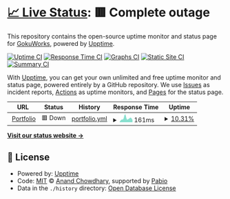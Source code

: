 # [📈 Live Status](https://GokuWorks.github.io/GokuWorks-Upptime): <!--live status--> **🟥 Complete outage**

This repository contains the open-source uptime monitor and status page for [GokuWorks](https://GokuWorks.github.io/GokuWorks-Upptime), powered by [Upptime](https://github.com/upptime/upptime).

[![Uptime CI](https://github.com/GokuWorks/GokuWorks-Upptime/workflows/Uptime%20CI/badge.svg)](https://github.com/GokuWorks/GokuWorks-Upptime/actions?query=workflow%3A%22Uptime+CI%22)
[![Response Time CI](https://github.com/GokuWorks/GokuWorks-Upptime/workflows/Response%20Time%20CI/badge.svg)](https://github.com/GokuWorks/GokuWorks-Upptime/actions?query=workflow%3A%22Response+Time+CI%22)
[![Graphs CI](https://github.com/GokuWorks/GokuWorks-Upptime/workflows/Graphs%20CI/badge.svg)](https://github.com/GokuWorks/GokuWorks-Upptime/actions?query=workflow%3A%22Graphs+CI%22)
[![Static Site CI](https://github.com/GokuWorks/GokuWorks-Upptime/workflows/Static%20Site%20CI/badge.svg)](https://github.com/GokuWorks/GokuWorks-Upptime/actions?query=workflow%3A%22Static+Site+CI%22)
[![Summary CI](https://github.com/GokuWorks/GokuWorks-Upptime/workflows/Summary%20CI/badge.svg)](https://github.com/GokuWorks/GokuWorks-Upptime/actions?query=workflow%3A%22Summary+CI%22)

With [Upptime](https://upptime.js.org), you can get your own unlimited and free uptime monitor and status page, powered entirely by a GitHub repository. We use [Issues](https://github.com/GokuWorks/GokuWorks-Upptime/issues) as incident reports, [Actions](https://github.com/GokuWorks/GokuWorks-Upptime/actions) as uptime monitors, and [Pages](https://GokuWorks.github.io/GokuWorks-Upptime) for the status page.

<!--start: status pages-->
<!-- This summary is generated by Upptime (https://github.com/upptime/upptime) -->
<!-- Do not edit this manually, your changes will be overwritten -->
<!-- prettier-ignore -->
| URL | Status | History | Response Time | Uptime |
| --- | ------ | ------- | ------------- | ------ |
| <img alt="" src="https://icons.duckduckgo.com/ip3/notcjsite.work.ico" height="13"> [Portfolio](https://notcjsite.work) | 🟥 Down | [portfolio.yml](https://github.com/GokuWorks/GokuWorks-Upptime/commits/HEAD/history/portfolio.yml) | <details><summary><img alt="Response time graph" src="./graphs/portfolio/response-time-week.png" height="20"> 161ms</summary><br><a href="https://GokuWorks.github.io/GokuWorks-Upptime/history/portfolio"><img alt="Response time 161" src="https://img.shields.io/endpoint?url=https%3A%2F%2Fraw.githubusercontent.com%2FGokuWorks%2FGokuWorks-Upptime%2FHEAD%2Fapi%2Fportfolio%2Fresponse-time.json"></a><br><a href="https://GokuWorks.github.io/GokuWorks-Upptime/history/portfolio"><img alt="24-hour response time 161" src="https://img.shields.io/endpoint?url=https%3A%2F%2Fraw.githubusercontent.com%2FGokuWorks%2FGokuWorks-Upptime%2FHEAD%2Fapi%2Fportfolio%2Fresponse-time-day.json"></a><br><a href="https://GokuWorks.github.io/GokuWorks-Upptime/history/portfolio"><img alt="7-day response time 161" src="https://img.shields.io/endpoint?url=https%3A%2F%2Fraw.githubusercontent.com%2FGokuWorks%2FGokuWorks-Upptime%2FHEAD%2Fapi%2Fportfolio%2Fresponse-time-week.json"></a><br><a href="https://GokuWorks.github.io/GokuWorks-Upptime/history/portfolio"><img alt="30-day response time 161" src="https://img.shields.io/endpoint?url=https%3A%2F%2Fraw.githubusercontent.com%2FGokuWorks%2FGokuWorks-Upptime%2FHEAD%2Fapi%2Fportfolio%2Fresponse-time-month.json"></a><br><a href="https://GokuWorks.github.io/GokuWorks-Upptime/history/portfolio"><img alt="1-year response time 161" src="https://img.shields.io/endpoint?url=https%3A%2F%2Fraw.githubusercontent.com%2FGokuWorks%2FGokuWorks-Upptime%2FHEAD%2Fapi%2Fportfolio%2Fresponse-time-year.json"></a></details> | <details><summary><a href="https://GokuWorks.github.io/GokuWorks-Upptime/history/portfolio">10.31%</a></summary><a href="https://GokuWorks.github.io/GokuWorks-Upptime/history/portfolio"><img alt="All-time uptime 10.31%" src="https://img.shields.io/endpoint?url=https%3A%2F%2Fraw.githubusercontent.com%2FGokuWorks%2FGokuWorks-Upptime%2FHEAD%2Fapi%2Fportfolio%2Fuptime.json"></a><br><a href="https://GokuWorks.github.io/GokuWorks-Upptime/history/portfolio"><img alt="24-hour uptime 10.31%" src="https://img.shields.io/endpoint?url=https%3A%2F%2Fraw.githubusercontent.com%2FGokuWorks%2FGokuWorks-Upptime%2FHEAD%2Fapi%2Fportfolio%2Fuptime-day.json"></a><br><a href="https://GokuWorks.github.io/GokuWorks-Upptime/history/portfolio"><img alt="7-day uptime 10.31%" src="https://img.shields.io/endpoint?url=https%3A%2F%2Fraw.githubusercontent.com%2FGokuWorks%2FGokuWorks-Upptime%2FHEAD%2Fapi%2Fportfolio%2Fuptime-week.json"></a><br><a href="https://GokuWorks.github.io/GokuWorks-Upptime/history/portfolio"><img alt="30-day uptime 10.31%" src="https://img.shields.io/endpoint?url=https%3A%2F%2Fraw.githubusercontent.com%2FGokuWorks%2FGokuWorks-Upptime%2FHEAD%2Fapi%2Fportfolio%2Fuptime-month.json"></a><br><a href="https://GokuWorks.github.io/GokuWorks-Upptime/history/portfolio"><img alt="1-year uptime 10.31%" src="https://img.shields.io/endpoint?url=https%3A%2F%2Fraw.githubusercontent.com%2FGokuWorks%2FGokuWorks-Upptime%2FHEAD%2Fapi%2Fportfolio%2Fuptime-year.json"></a></details>

<!--end: status pages-->

[**Visit our status website →**](https://GokuWorks.github.io/GokuWorks-Upptime)

## 📄 License

- Powered by: [Upptime](https://github.com/upptime/upptime)
- Code: [MIT](./LICENSE) © [Anand Chowdhary](https://anandchowdhary.com), supported by [Pabio](https://pabio.com)
- Data in the `./history` directory: [Open Database License](https://opendatacommons.org/licenses/odbl/1-0/)
